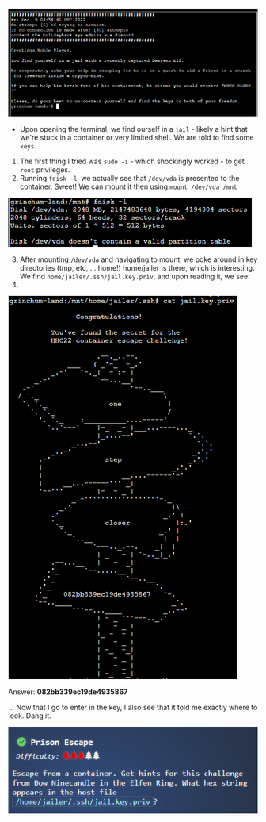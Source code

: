 ![](../../../resources/screenshots/prisonescape-prompt-1.png)

- Upon opening the terminal, we find ourself in a `jail` - likely a hint that we're stuck in a container or very limited shell. We are told to find some `keys`.

1. The first thing I tried was `sudo -i` - which shockingly worked - to get `root` privileges.
2. Running `fdisk -l`, we actually see that `/dev/vda` is presented to the container. Sweet! We can mount it then using `mount /dev/vda /mnt`

![](../../../resources/screenshots/prisonescape-fdisk.png)

3. After mounting `/dev/vda` and navigating to mount, we poke around in key directories (tmp, etc, ....home!)  home/jailer is there, which is interesting. We find `home/jailer/.ssh/jail.key.priv`, and upon reading it, we see:
4. 
![](../../../resources/screenshots/prisonescape-flag.png)

Answer: **082bb339ec19de4935867**

... Now that I go to enter in the key, I also see that it told me exactly where to look. Dang it.

![](../../../resources/screenshots/prisonescape-location.png)